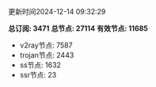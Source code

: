 更新时间2024-12-14 09:32:29

**总订阅: 3471**
**总节点: 27114**
**有效节点: 11685**
- v2ray节点: 7587
- trojan节点: 2443
- ss节点: 1632
- ssr节点: 23
